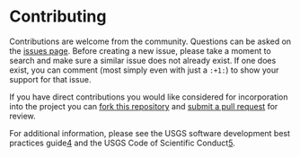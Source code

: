 Contributing
============

Contributions are welcome from the community. Questions can be asked
on the [issues page][1]. Before creating a new issue, please take a
moment to search and make sure a similar issue does not already
exist. If one does exist, you can comment (most simply even with just
a `:+1:`) to show your support for that issue.

If you have direct contributions you would like considered for
incorporation into the project you can [fork this repository][2] and
[submit a pull request][3] for review.

For additional information, please see the USGS software development
best practices guide[4] and the USGS Code of Scientific Conduct[5].


[1]: https://github.com/baagaard-usgs/codecov-test/issues
[2]: https://help.github.com/articles/fork-a-repo/
[3]: https://help.github.com/articles/about-pull-requests/
[4]: https://github.com/usgs/best-practices
[5]: https://www.usgs.gov/about/organization/science-support/science-quality-and-integrity/fundamental-science-practices
